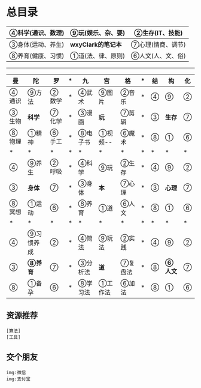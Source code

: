 # 总目录

|  ④科学(通识、数理)  |  ⑨玩(娱乐、杂、耍)  |②生存(IT、技能)  |
| ------- | -------- |--------  |
| ③身体(运动、养生)  | <b>wxyClark的笔记本<b/> | ⑦心理(情商、调节)   |
| ⑧养育(健康、习惯) | ①道(法、律、原则) |⑥人文(人、文、俗)|

<hr />

| 曼 | 陀 | 罗 | * | 九 | 宫 | 格 | * | 结 | 构 | 化 |
| ------- | ------- | ------- | ------- | ------- | ------- | ------- | ------- | ------- | ------- | ------- |
| ④通识 | ⑨方法 | ②数学 | *  | ④武术 | ⑨图片 | ②音乐 | * | ④ | ⑨ | ② |
| ③生物 | <b>科学<b/> | ⑦化学 | * | ③漫画 | <b>玩<b/> | ⑦剪辑 | * | ③ | <b>生存<b/> | ⑦ |
| ⑧物理 | ①精神 | ⑥手工 | * | ⑧电子书 | ①视频-- | ⑥魔术 | * | ⑧ | ① | ⑥ |
| * | * | * | * | * | * | * | * | * | * | * |
|  ④  | ⑨养生  | ②呼吸  |* | ④科学 | ⑨玩 | ②生存  | * | ④ | ⑨ | ② |
| ③  | <b>身体<b/> |⑦  | * | ③身体 | <b>本<b/> | ⑦心理 |*|③ |<b>心理<b/>|⑦|
| ⑧冥想 | ①运动  |⑥ |* | ⑧养育 | ①道 | ⑥人文 |*| ⑧ | ① | ⑥ |
| * | * | * | * | * | * | * | * | * | * | * |
| ④ | ⑨习惯养成 | ② | * | ④简法 | ⑨玩法 | ②实践 | * | ④ | ⑨ | ② |
|③| <b>⑧养育<b/> |⑦| * | ③分析法 | <b>道<b/>  | ⑦复盘法| * | ⑧ | <b>⑥人文<b/> | ⑦ |
| ⑧ | ①备孕 | ⑥ | * | ⑧学习法 | ①工作法 | ⑥加法 | * | ⑧ | ① | ⑥ |
## 资源推荐
    [算法]
    [工具]

## 交个朋友
    img:微信
    img:支付宝
